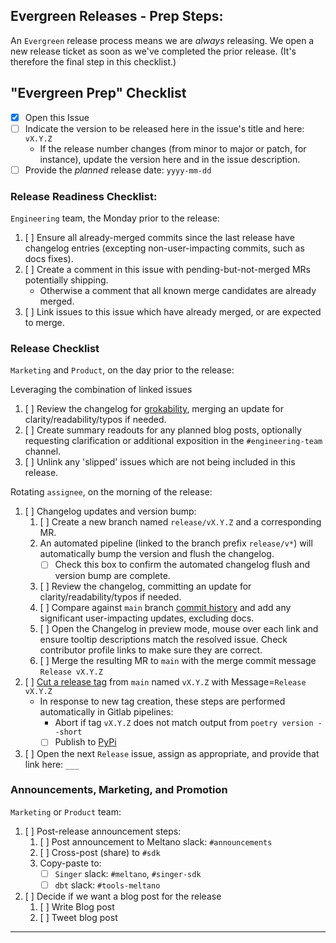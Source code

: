 [//]: # (NOTE: This Release template is for Admin-Use only. If you've reached this template in error, please select another template from the list.)

## Evergreen Releases - Prep Steps:

An `Evergreen` release process means we are _always_ releasing. We open a new release ticket as soon as we've completed the prior release. (It's therefore the final step in this checklist.)

## "Evergreen Prep" Checklist

- [x] Open this Issue
- [ ] Indicate the version to be released here in the issue's title and here: `vX.Y.Z`
    - If the release number changes (from minor to major or patch, for instance), update the version here and in the issue description.
- [ ] Provide the _planned_ release date: `yyyy-mm-dd` 

### Release Readiness Checklist:

`Engineering` team, the Monday prior to the release:

1. [ ] Ensure all already-merged commits since the last release have changelog entries (excepting non-user-impacting commits, such as docs fixes).
1. [ ] Create a comment in this issue with pending-but-not-merged MRs potentially shipping.
    - Otherwise a comment that all known merge candidates are already merged.
1. [ ] Link issues to this issue which have already merged, or are expected to merge.

### Release Checklist

`Marketing` and `Product`, on the day prior to the release:

Leveraging the combination of linked issues

1. [ ] Review the changelog for [grokability](https://en.wikipedia.org/wiki/Grok), merging an update for clarity/readability/typos if needed.
1. [ ] Create summary readouts for any planned blog posts, optionally requesting clarification or additional exposition in the `#engineering-team` channel.
1. [ ] Unlink any 'slipped' issues which are not being included in this release.

Rotating `assignee`, on the morning of the release:

1. [ ] Changelog updates and version bump:
    1. [ ] Create a new branch named `release/vX.Y.Z` and a corresponding MR.
    1. An automated pipeline (linked to the branch prefix `release/v*`) will
    automatically bump the version and flush the changelog.
        - [ ] Check this box to confirm the automated changelog flush and version bump are complete.
    1. [ ] Review the changelog, committing an update for clarity/readability/typos if needed.
    1. [ ] Compare against `main` branch [commit history](https://gitlab.com/meltano/meltano/-/commits/main) and add any significant user-impacting updates, excluding docs.
    1. [ ] Open the Changelog in preview mode, mouse over each link and ensure tooltip descriptions match the resolved issue. Check contributor profile links to make sure they are correct.
    1. [ ] Merge the resulting MR to `main` with the merge commit message `Release vX.Y.Z`
1. [ ] [Cut a release tag](https://gitlab.com/meltano/sdk/-/tags/new) from `main` named `vX.Y.Z` with Message=`Release vX.Y.Z`
    - In response to new tag creation, these steps are performed automatically in Gitlab pipelines:
        - Abort if tag `vX.Y.Z` does not match output from `poetry version --short`
        - [ ] Publish to [PyPi](https://pypi.org/project/singer-sdk/#history)
1. [ ] Open the next `Release` issue, assign as appropriate, and provide that link here: `___`

### Announcements, Marketing, and Promotion

`Marketing` or `Product` team:

1. [ ] Post-release announcement steps:
    1. [ ] Post announcement to Meltano slack: `#announcements`
    1. [ ] Cross-post (share) to `#sdk`
    1. Copy-paste to:
       - [ ] `Singer` slack: `#meltano`, `#singer-sdk`
       - [ ] `dbt` slack: `#tools-meltano`
1. [ ] Decide if we want a blog post for the release
    1. [ ] Write Blog post
    1. [ ] Tweet blog post

----------------
